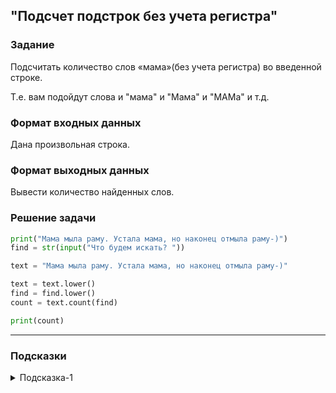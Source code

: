 ## "Подсчет подстрок без учета регистра"

### Задание

Подсчитать количество слов «мама»(без учета регистра) во введенной строке.

Т.е. вам подойдут слова и "мама" и "Мама" и "МАМа" и т.д.

### Формат входных данных

Дана произвольная строка.

### Формат выходных данных

Вывести количество найденных слов.

### Решение задачи

```python
print("Мама мыла раму. Устала мама, но наконец отмыла раму-)")
find = str(input("Что будем искать? "))

text = "Мама мыла раму. Устала мама, но наконец отмыла раму-)"

text = text.lower()
find = find.lower()
count = text.count(find)

print(count)

```

---

### Подсказки

<details>
<summary>Подсказка-1</summary>
Преобразуйте исходную строку к нижнему регистру воспользовавшись соответствующим методом.
</details>
